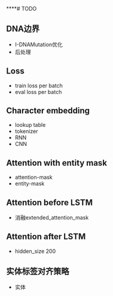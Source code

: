 ****# TODO
## DNA边界
- I-DNAMutation优化
- 后处理

## Loss
- train loss per batch
- eval loss per batch
## Character embedding
- lookup table
- tokenizer
- RNN
- CNN

## Attention with entity mask
- attention-mask
- entity-mask 

## Attention before LSTM
- 消融extended_attention_mask 

## Attention after LSTM
-  hidden_size 200

## 实体标签对齐策略
- 实体
